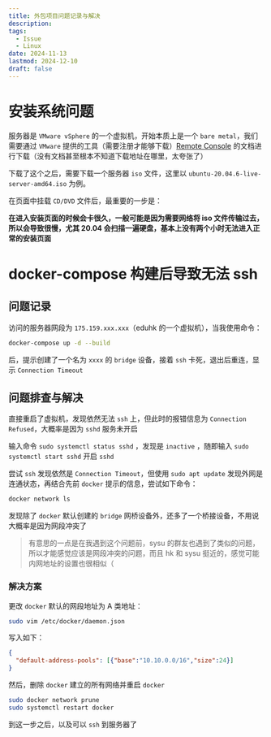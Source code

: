 ```yaml
---
title: 外包项目问题记录与解决
description: 
tags:
  - Issue
  - Linux
date: 2024-11-13
lastmod: 2024-12-10
draft: false
---
```

# 安装系统问题

服务器是 `VMware vSphere` 的一个虚拟机，开始本质上是一个 `bare metal`，我们需要通过 `VMware` 提供的工具（需要注册才能够下载）[Remote Console](https://knowledge.broadcom.com/external/article/368995/) 的文档进行下载（没有文档甚至根本不知道下载地址在哪里，太夸张了）

下载了这个之后，需要下载一个服务器 `iso` 文件，这里以 `ubuntu-20.04.6-live-server-amd64.iso` 为例。

在页面中挂载 `CD/DVD` 文件后，最重要的一步是：

**在进入安装页面的时候会卡很久，一般可能是因为需要网络将 iso 文件传输过去，所以会导致很慢，尤其 20.04 会扫描一遍硬盘，基本上没有两个小时无法进入正常的安装页面**
# docker-compose 构建后导致无法 ssh
## 问题记录

访问的服务器网段为 `175.159.xxx.xxx`（eduhk 的一个虚拟机），当我使用命令：

```bash
docker-compose up -d --build
```

后，提示创建了一个名为 `xxxx` 的 `bridge` 设备，接着 `ssh` 卡死，退出后重连，显示 `Connection Timeout` 

## 问题排查与解决

直接重启了虚拟机，发现依然无法 `ssh` 上，但此时的报错信息为 `Connection Refused`，大概率是因为 `sshd` 服务未开启

输入命令 `sudo systemctl status sshd` ，发现是 `inactive` ，随即输入 `sudo systemctl start sshd` 开启 `sshd`

尝试 `ssh` 发现依然是 `Connection Timeout`，但使用 `sudo apt update` 发现外网是连通状态，再结合先前 `docker` 提示的信息，尝试如下命令：

```bash
docker network ls
```

发现除了 `docker` 默认创建的 `bridge` 网桥设备外，还多了一个桥接设备，不用说大概率是因为网段冲突了

> 有意思的一点是在我遇到这个问题前，sysu 的群友也遇到了类似的问题，所以才能感觉应该是网段冲突的问题，而且 hk 和 sysu 挺近的，感觉可能内网地址的设置也很相似（

### 解决方案

更改 `docker` 默认的网段地址为 A 类地址：

```bash
sudo vim /etc/docker/daemon.json
```

写入如下：

```json
{  
  "default-address-pools": [{"base":"10.10.0.0/16","size":24}]  
}
```

然后，删除 `docker` 建立的所有网络并重启 `docker`

```bash
sudo docker network prune
sudo systemctl restart docker
```

到这一步之后，以及可以 `ssh` 到服务器了